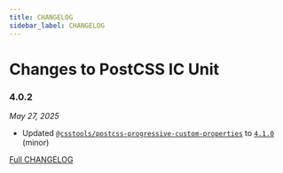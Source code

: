 ```yaml
---
title: CHANGELOG
sidebar_label: CHANGELOG
---
```

# Changes to PostCSS IC Unit

### 4.0.2

_May 27, 2025_

- Updated [`@csstools/postcss-progressive-custom-properties`](https://github.com/csstools/postcss-plugins/tree/main/plugins/postcss-progressive-custom-properties) to [`4.1.0`](https://github.com/csstools/postcss-plugins/tree/main/plugins/postcss-progressive-custom-properties/CHANGELOG.md#410) (minor)

[Full CHANGELOG](https://github.com/csstools/postcss-plugins/tree/main/plugins/postcss-ic-unit/CHANGELOG.md)

